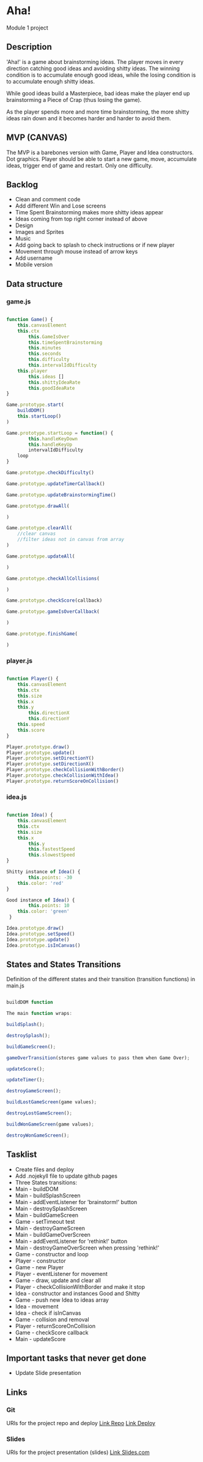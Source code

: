 # Aha!

Module 1 project

## Description

'Aha!' is a game about brainstorming ideas. The player moves in every direction catching good ideas and avoiding shitty ideas. The winning condition is to accumulate enough good ideas, while the losing condition is to accumulate enough shitty ideas. 

While good ideas build a Masterpiece, bad ideas make the player end up brainstorming a Piece of Crap (thus losing the game).

As the player spends more and more time brainstorming, the more shitty ideas rain down and it becomes harder and harder to avoid them.

## MVP (CANVAS)

The MVP is a barebones version with Game, Player and Idea constructors. Dot graphics. Player should be able to start a new game, move, accumulate ideas, trigger end of game and restart. Only one difficulty.

## Backlog
- Clean and comment code
- Add different Win and Lose screens
- Time Spent Brainstorming makes more shitty ideas appear
- Ideas coming from top right corner instead of above
- Design
- Images and Sprites
- Music
- Add going back to splash to check instructions or if new player
- Movement through mouse instead of arrow keys
- Add username
- Mobile version


## Data structure
### game.js
```javascript

function Game() {
    this.canvasElement
    this.ctx
		this.GameIsOver
		this.timeSpentBrainstorming
		this.minutes
		this.seconds
		this.difficulty
		this.intervalIdDifficulty
    this.player
		this.ideas []
		this.shittyIdeaRate
		this.goodIdeaRate
}

Game.prototype.start(
    buildDOM()
    this.startLoop()
)

Game.prototype.startLoop = function() {
		this.handleKeyDown
		this.handleKeyUp
		intervalIdDifficulty
    loop
}

Game.prototype.checkDifficulty()

Game.prototype.updateTimerCallback()

Game.prototype.updateBrainstormingTime()

Game.prototype.drawAll(

)

Game.prototype.clearAll(
    //clear canvas
    //filter ideas not in canvas from array
)

Game.prototype.updateAll(

)

Game.prototype.checkAllCollisions(

)

Game.prototype.checkScore(callback)

Game.prototype.gameIsOverCallback(

)

Game.prototype.finishGame(

)

```
### player.js
```javascript

function Player() {
    this.canvasElement
    this.ctx
    this.size
    this.x
    this.y
		this.directionX
		this.directionY
    this.speed
    this.score
}

Player.prototype.draw()
Player.prototype.update()
Player.prototype.setDirectionY()
Player.prototype.setDirectionX()
Player.prototype.checkCollisionWithBorder()
Player.prototype.checkCollisionWithIdea()
Player.prototype.returnScoreOnCollision()

```
### idea.js
```javascript

function Idea() {
    this.canvasElement
    this.ctx
    this.size
    this.x
		this.y
		this.fastestSpeed
		this.slowestSpeed
}

Shitty instance of Idea() {
		this.points: -30
    this.color: 'red'
}

Good instance of Idea() {
		this.points: 10
    this.color: 'green'
 }

Idea.prototype.draw()
Idea.prototype.setSpeed()
Idea.prototype.update()
Idea.prototype.isInCanvas()

```


## States and States Transitions
Definition of the different states and their transition (transition functions) in main.js
```javascript

buildDOM function

The main function wraps:

buildSplash();

destroySplash();

buildGameScreen();

gameOverTransition(stores game values to pass them when Game Over);

updateScore();

updateTimer();

destroyGameScreen();

buildLostGameScreen(game values);

destroyLostGameScreen();

buildWonGameScreen(game values);

destroyWonGameScreen();


```


## Tasklist
- Create files and deploy
- Add .nojekyll file to update github pages
- Three States transitions:
- Main - buildDOM
- Main - buildSplashScreen
- Main - addEventListener for 'brainstorm!' button
- Main - destroySplashScreen
- Main - buildGameScreen
- Game - setTimeout test
- Main - destroyGameScreen
- Main - buildGameOverScreen
- Main - addEventListener for 'rethink!' button
- Main - destroyGameOverScreen when pressing 'rethink!'
- Game - constructor and loop
- Player - constructor
- Game - new Player
- Player - eventListener for movement
- Game - draw, update and clear all
- Player - checkCollisionWithBorder and make it stop
- Idea - constructor and instances Good and Shitty
- Game - push new Idea to ideas array
- Idea - movement
- Idea - check if isInCanvas
- Game - collision and removal
- Player - returnScoreOnCollision
- Game - checkScore callback
- Main - updateScore

## Important tasks that never get done
- Update Slide presentation


## Links

### Git
URls for the project repo and deploy
[Link Repo](https://github.com/ceciliabarudi/aha.git)
[Link Deploy](https://ceciliabarudi.github.io/aha/)

### Slides
URls for the project presentation (slides)
[Link Slides.com](https://slides.com/ceciliabarudi/aha)